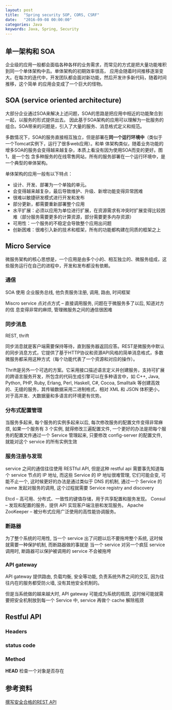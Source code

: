 ```yaml
---
layout: post
title:  "Spring security SOP, CORS, CSRF"
date:   "2016-09-08 00:00:00"
categories: Java
keywords: Java, Spring, Security
---
```


## 单一架构和 SOA

企业级的应用一般都会面临各种各样的业务需求，而常见的方式是把大量功能堆积到同一个单体架构中去。单体架构的初期效率很高，
应用会随着时间推移逐渐变大。在每次的迭代中，开发团队都会面对新功能，然后开发许多新代码，随着时间推移，这个简单
的应用会变成了一个巨大的怪物。

## SOA (service oriented architecture) 
                                               
大部分企业通过SOA来解决上述问题，SOA的思路是把应用中相近的功能聚合到一起，以服务的形式提供出去。
因此基于SOA架构的应用可以理解为一批服务的组合。SOA带来的问题是，引入了大量的服务、消息格式定义和规范。

多数情况下，SOA的服务直接相互独立，但是部署在**同一个运行环境中**（类似于一个Tomcat实例下，运行了很多web应用）。和单
体架构类似，随着业务功能的增多SOA的服务会变得越来越复杂，本质上看没有因为使用SOA而变的更好。图1，是一个包
含多种服务的在线零售网站，所有的服务部署在一个运行环境中，是一个典型的单体架构。

单体架构的应用一般有以下特点：

* 设计、开发、部署为一个单独的单元。
* 会变得越来越复杂，最后导致维护、升级、新增功能变得异常困难
* 很难以敏捷研发模式进行开发和发布
* 部分更新，都需要重新部署整个应用
* 水平扩展：必须以应用为单位进行扩展，在资源需求有冲突时扩展变得比较困难（部分服务需要更多的计算资源，部分需要更多内存资源）
* 可用性：一个服务的不稳定会导致整个应用出问题
* 创新困难：很难引入新的技术和框架，所有的功能都构建在同质的框架之上

## Micro Service

微服务架构的核心思想是，一个应用是由多个小的、相互独立的、微服务组成，这些服务运行在自己的进程中，开发和发布都没有依赖。

### 通信

SOA 使用 企业服务总线, 他负责服务注册, 调用, 路由, 时间框架

Miscro service 点对点方式 – 直接调用服务, 问题在于微服务多了以后, 知道对方的信
息变得非常的麻烦, 管理微服务之间的通信很困难

### 同步消息

REST, thrift

同步消息就是客户端需要保持等待，直到服务器返回应答。REST是微服务中默认的同步消息方式，它提供了基于HTTP协议和资源API风格的简单消息格式，多数微服务都采用这种方式（每个功能代表了一个资源和对应的操作）。

Thrift是另外一个可选的方案。它采用接口描述语言定义并创建服务，支持可扩展的跨语言服务开发，所包含的代码生成引擎可以在多种语言中，如 C++, Java, Python, PHP, Ruby, Erlang, Perl, Haskell, C#, Cocoa, Smalltalk 等创建高效的、无缝的服务，其传输数据采用二进制格式，相对 XML 和 JSON 体积更小，对于高并发、大数据量和多语言的环境更有优势。

### 分布式配置管理

当服务多起来, 每个服务的实例多起来以后, 每次修改服务的配置文件变得非常麻烦, 如果一个服务有 3 个实例,
就得修改三遍配置文件, 一个更好的办法是把每个服务的配置文件通过一个 Service 管理起来, 只要修改 config-server
的配置文件, 就能对这个 service 的所有实例生效

### 服务注册与发现

service 之间的通信往往使用 RESTful API, 但是这种 restful api 需要事先知道每个 service 节点的 IP 地址,
而这些 Service 的 IP 地址很难管理, 它们可能会变, 可能不止一个, 这时候更好的办法是通过类似于 DNS 的机制, 
通过一个 Service 的 name 发起对服务的调用, 这个过程就需要 Service registry and discovery 

Etcd – 高可用、分布式、一致性的键值存储，用于共享配置和服务发现。
Consul – 发现和配置的服务，提供 API 实现客户端注册和发现服务。
Apache ZooKeeper – 被分布式应用广泛使用的高性能协调服务。

### 断路器

为了整个系统的可用性, 当一个 service 出了问题以后不要拖垮整个系统, 这时候就需要一种保护机制, 而断路器做的事就是
当一个 service 对另一个疯狂 service 调用时, 断路器可以保护被调用的 service 不会被拖垮

### API gateway

API gateway 提供路由, 负载均衡, 安全等功能, 负责系统外界之间的交互, 因为往往内在的服务都受防火墙, 没有其他安全机制的。

但是当系统做的越来越大时, API gateway 可能成为系统的瓶颈, 这时候可能就需要把安全机制放到每一个 Service 中, service 
再做个 cache 解除瓶颈

## Restful API

### Headers

### status code

### Method

**HEAD** 检查一个对象是否存在
## 参考资料

[撰写安全合格的REST API]()